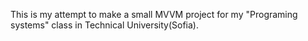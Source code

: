 This is my attempt to make a small MVVM project for my "Programing systems" class in Technical University(Sofia).
